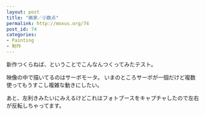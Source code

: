 ```yaml
---
layout: post
title: "画家／小数点"
permalink: http://moxus.org/74
post_id: 74
categories: 
- Painting
- 制作
---
```


新作つくらねば、ということでこんなんつくってみたテスト。




映像の中で描いてるのはサーボモータ。
いまのところサーボが一個だけど複数使ってもうすこし複雑な動きにしたい。

あと、左利きみたいにみえるけどこれはフォトブースをキャプチャしたので左右が反転しちゃってます。